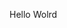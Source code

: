 Hello Wolrd



























































































































































































































































































































































































































































































































































































































































































































































































































































































































































































































































































































































































































































































































































































































































































































































































































































































































































































































































































































































































































































































































































































































































































































































































































































































































































































































































































































































































































































































































































































































































































































































































































































































































































































































































